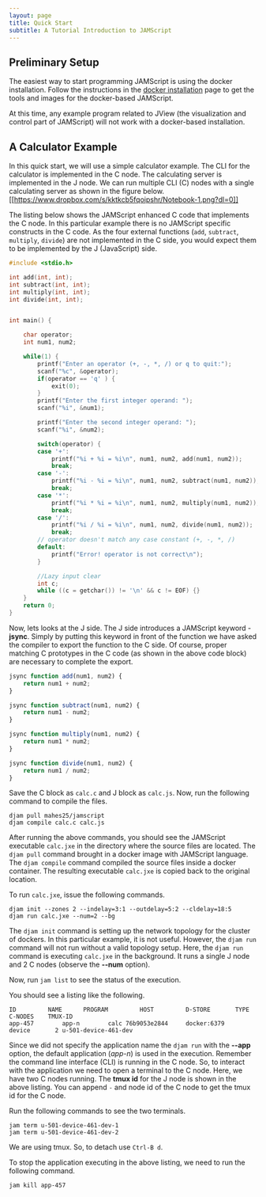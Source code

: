 ```yaml
---
layout: page
title: Quick Start
subtitle: A Tutorial Introduction to JAMScript
---
```


## Preliminary Setup

The easiest way to start programming JAMScript is using the docker installation.
Follow the instructions in the [docker installation](../docker) page to get the tools and images for the
docker-based JAMScript.

At this time, any example program related to JView (the visualization and control part of JAMScript)
will not work with a docker-based installation.

## A Calculator Example

In this quick start, we will use a simple calculator example. The CLI for the calculator is
implemented in the C node. The calculating server is implemented in the J node. We can run multiple
CLI (C) nodes with a single calculating server as shown in the figure below.
[[https://www.dropbox.com/s/kktkcb5fqoipshr/Notebook-1.png?dl=0]]

The listing below shows the JAMScript enhanced C code that implements the C node. In this
particular example there is no JAMScript specific constructs in the C code. As the four external
functions (`add`, `subtract`, `multiply`, `divide`)
are not implemented in the C side, you would expect them to be implemented by the J (JavaScript) side.
```C
#include <stdio.h>

int add(int, int);
int subtract(int, int);
int multiply(int, int);
int divide(int, int);


int main() {

    char operator;
    int num1, num2;

    while(1) {
        printf("Enter an operator (+, -, *, /) or q to quit:");
        scanf("%c", &operator);
        if(operator == 'q' ) {
            exit(0);
        }
        printf("Enter the first integer operand: ");
        scanf("%i", &num1);

        printf("Enter the second integer operand: ");
        scanf("%i", &num2);

        switch(operator) {
        case '+':
            printf("%i + %i = %i\n", num1, num2, add(num1, num2));
            break;
        case '-':
            printf("%i - %i = %i\n", num1, num2, subtract(num1, num2));
            break;
        case '*':
            printf("%i * %i = %i\n", num1, num2, multiply(num1, num2));
            break;
        case '/':
            printf("%i / %i = %i\n", num1, num2, divide(num1, num2));
            break;
        // operator doesn't match any case constant (+, -, *, /)
        default:
            printf("Error! operator is not correct\n");
        }

        //Lazy input clear
        int c;
        while ((c = getchar()) != '\n' && c != EOF) {}
    }
    return 0;
}
```

Now, lets looks at the J side. The J side introduces a JAMScript keyword - **jsync**. Simply by putting this keyword
in front of the function we have asked the compiler to export the function to the C side. Of course, proper matching
C prototypes in the C code (as shown in the above code block) are necessary to complete the export.
```javascript
jsync function add(num1, num2) {
    return num1 + num2;
}

jsync function subtract(num1, num2) {
    return num1 - num2;
}

jsync function multiply(num1, num2) {
    return num1 * num2;
}

jsync function divide(num1, num2) {
    return num1 / num2;
}
```

Save the C block as `calc.c` and J block as `calc.js`. Now, run the following command to compile the files.
```shell
djam pull mahes25/jamscript
djam compile calc.c calc.js
```

After running the above commands, you should see the JAMScript executable `calc.jxe` in the directory where the
source files are located. The `djam pull` command brought in a docker image with JAMScript language. The `djam compile`
command compiled the source files inside a docker container. The resulting executable `calc.jxe` is copied back to the original
location.

To run `calc.jxe`, issue the following commands.
```shell
djam init --zones 2 --indelay=3:1 --outdelay=5:2 --cldelay=18:5
djam run calc.jxe --num=2 --bg
```

The `djam init` command is setting up the network topology for the cluster of dockers. In this particular example, it is
not useful. However, the `djam run` command will not run without a valid topology setup.
Here, the `djam run` command is executing `calc.jxe` in the background. It runs a single J node and 2 C nodes (observe the **--num** option).

Now, run `jam list` to see the status of the execution.

You should see a listing like the following.
```shell
ID         NAME      PROGRAM         HOST         D-STORE       TYPE C-NODES    TMUX-ID
app-457        app-n        calc 76b9053e2844     docker:6379     device       2 u-501-device-461-dev
```

Since we did not specify the application name the `djam run` with the **--app** option, the default application (*app-n*) is
used in the execution. Remember the command line interface (CLI) is running in the C node. So, to interact with the application
we need to open a terminal to the C node. Here, we have two C nodes running. The **tmux id** for the J node is shown in the
above listing. You can append `-` and node id of the C node to get the tmux id for the C node.

Run the following commands to see the two terminals.
```shell
jam term u-501-device-461-dev-1
jam term u-501-device-461-dev-2
```

We are using tmux. So, to detach use `Ctrl-B d`.

To stop the application executing in the above listing, we need to run the following command.
```shell
jam kill app-457
```
